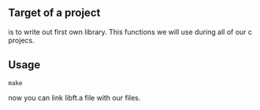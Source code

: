 ## Target of a project
is to write out first own library. This functions we will use during all of our c projecs.
## Usage
```
make 
```
now you can link libft.a file with our files.
